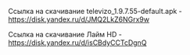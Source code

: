 Сcылка на скачивание televizo_1.9.7.55-default.apk - https://disk.yandex.ru/d/JMQ2LkZ6NGrx9w

Сcылка на скачивание Лайм HD - https://disk.yandex.ru/d/isCBdyCCTcDgnQ
